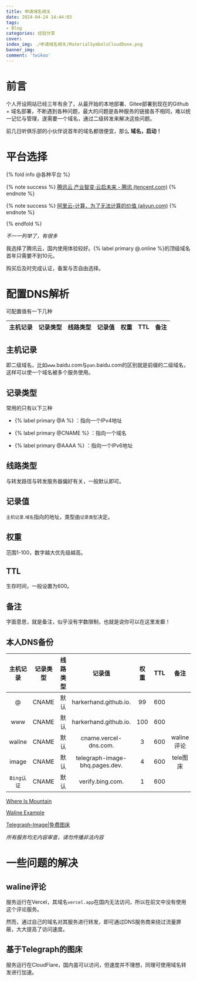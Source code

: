 ```yaml
---
title: 申请域名相关
date: 2024-04-24 14:44:03
tags: 
- Blog
categories: 经验分享
cover: 
index_img: ./申请域名相关/MaterialSymbolsCloudDone.png
banner_img: 
comment: 'twikoo'
---
```


# 前言

个人开设网站已经三年有余了，从最开始的本地部署、Gitee部署到现在的Github + 域名部署，不断遇到各种问题，最大的问题是各种服务的链接各不相同，难以统一记忆与管理，遂需要一个域名，通过二级转发来解决这些问题。

前几日听俱乐部的小伙伴说首年的域名都很便宜，那么 **域名，启动！**

# 平台选择

{% fold info @各种平台 %}

{% note success %}
[腾讯云 产业智变·云启未来 - 腾讯 (tencent.com)](https://cloud.tencent.com/)
{% endnote %}

{% note success %}
[阿里云-计算，为了无法计算的价值 (aliyun.com)](https://cn.aliyun.com/)
{% endnote %}

{% endfold %}

*不一一列举了，有很多*

我选择了腾讯云，国内使用体验较好。{% label primary @.online %}的顶级域名首年只需要不到10元。

购买后及时完成认证，备案与否自由选择。

# 配置DNS解析

可配置值有一下几种

| 主机记录 | 记录类型 | 线路类型 | 记录值 | 权重 | TTL  | 备注 |
| :------: | :------: | :------: | :----: | :--: | :--: | :--: |

## 主机记录

即二级域名，比如`www`.baidu.com与`pan`.baidu.com的区别就是前缀的二级域名，这样可以使一个域名被多个服务使用。

##  记录类型

常用的只有以下三种

- {% label primary @A %} ：指向一个IPv4地址

- {% label primary @CNAME %} ：指向一个域名

- {% label primary @AAAA %} ：指向一个IPv6地址

## 线路类型

与转发路径与转发服务器偏好有关，一般默认即可。

## 记录值

`主机记录`.`域名`指向的地址，类型由`记录类型`决定。

## 权重

范围1-100，数字越大优先级越高。

## TTL

生存时间，一般设置为600。

## 备注

字面意思，就是备注，似乎没有字数限制，也就是说你可以在这里发癫！

## 本人DNS备份

|  主机记录  | 记录类型 | 线路类型 |             记录值             | 权重 | TTL  |    备注    |
| :--------: | :------: | :------: | :----------------------------: | :--: | :--: | :--------: |
|     @      |  CNAME   |   默认   |     harkerhand.github.io.      |  99  | 600  |            |
|    www     |  CNAME   |   默认   |     harkerhand.github.io.      | 100  | 600  |            |
|   waline   |  CNAME   |   默认   |     cname.vercel-dns.com.      |  3   | 600  | waline评论 |
|   image    |  CNAME   |   默认   | telegraph-image-bhq.pages.dev. |  4   | 600  |  tele图床  |
| `Bing认证` |  CNAME   |   默认   |        verify.bing.com.        |  1   | 600  |            |

[Where Is Mountain](https://www.harkerhand.online/)

[Waline Example](https://waline.harkerhand.online/)

[Telegraph-Image|免费图床](https://image.harkerhand.online/)

*所有服务均无内容审查，请勿传播非法内容*

# 一些问题的解决

## waline评论

服务运行在Vercel，其域名`vercel.app`在国内无法访问，所以在前文中没有使用这个评论服务。

然而，通过自己的域名对其服务进行转发，即可通过DNS服务商来绕过流量屏蔽，大大提高了访问速度。

## 基于Telegraph的图床

服务运行在CloudFlare，国内虽可以访问，但速度并不理想，同理可使用域名转发进行加速。
